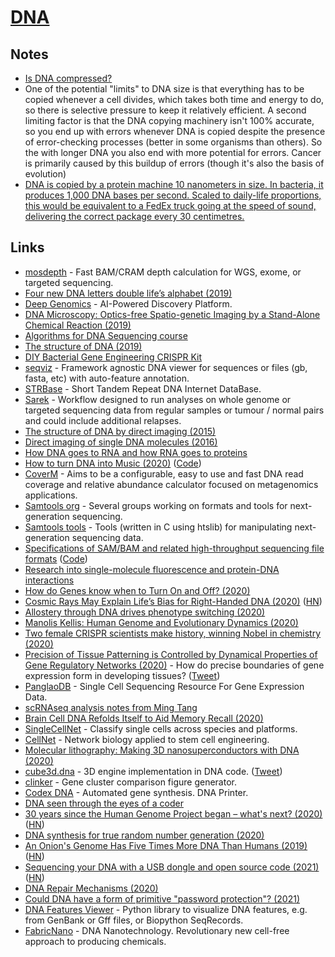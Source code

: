 # [DNA](http://en.wikipedia.org/wiki/DNA)

## Notes

- [Is DNA compressed?](https://www.reddit.com/r/askscience/comments/637gyu/is_dna_compressed/)
- One of the potential "limits" to DNA size is that everything has to be copied whenever a cell divides, which takes both time and energy to do, so there is selective pressure to keep it relatively efficient. A second limiting factor is that the DNA copying machinery isn't 100% accurate, so you end up with errors whenever DNA is copied despite the presence of error-checking processes (better in some organisms than others). So the with longer DNA you also end with more potential for errors. Cancer is primarily caused by this buildup of errors (though it's also the basis of evolution)
- [DNA is copied by a protein machine 10 nanometers in size. In bacteria, it produces 1,000 DNA bases per second. Scaled to daily-life proportions, this would be equivalent to a FedEx truck going at the speed of sound, delivering the correct package every 30 centimetres.](https://twitter.com/van__Oijen/status/1310353334457348097)

## Links

- [mosdepth](https://github.com/brentp/mosdepth) - Fast BAM/CRAM depth calculation for WGS, exome, or targeted sequencing.
- [Four new DNA letters double life’s alphabet (2019)](https://www.nature.com/articles/d41586-019-00650-8)
- [Deep Genomics](https://www.deepgenomics.com/) - AI-Powered Discovery Platform.
- [DNA Microscopy: Optics-free Spatio-genetic Imaging by a Stand-Alone Chemical Reaction (2019)](<https://www.cell.com/cell/fulltext/S0092-8674(19)30547-1>)
- [Algorithms for DNA Sequencing course](https://www.coursera.org/learn/dna-sequencing)
- [The structure of DNA (2019)](https://www.nature.com/articles/d41586-019-02554-z)
- [DIY Bacterial Gene Engineering CRISPR Kit](http://www.the-odin.com/diy-crispr-kit/)
- [seqviz](https://github.com/Lattice-Automation/seqviz) - Framework agnostic DNA viewer for sequences or files (gb, fasta, etc) with auto-feature annotation.
- [STRBase](https://strbase.nist.gov/) - Short Tandem Repeat DNA Internet DataBase.
- [Sarek](https://github.com/nf-core/sarek) - Workflow designed to run analyses on whole genome or targeted sequencing data from regular samples or tumour / normal pairs and could include additional relapses.
- [The structure of DNA by direct imaging (2015)](https://advances.sciencemag.org/content/1/7/e1500734)
- [Direct imaging of single DNA molecules (2016)](https://spie.org/news/6527-direct-imaging-of-single-dna-molecules?SSO=1)
- [How DNA goes to RNA and how RNA goes to proteins](https://www.youtube.com/watch?v=C4_HVQszoxA)
- [How to turn DNA into Music (2020)](https://github.com/0x0f0f0f/dna2music) ([Code](https://github.com/0x0f0f0f/dna2music))
- [CoverM](https://github.com/wwood/CoverM) - Aims to be a configurable, easy to use and fast DNA read coverage and relative abundance calculator focused on metagenomics applications.
- [Samtools org](http://samtools.github.io/) - Several groups working on formats and tools for next-generation sequencing.
- [Samtools tools](https://github.com/samtools/samtools) - Tools (written in C using htslib) for manipulating next-generation sequencing data.
- [Specifications of SAM/BAM and related high-throughput sequencing file formats](http://samtools.github.io/hts-specs/) ([Code](https://github.com/samtools/hts-specs))
- [Research into single-molecule fluorescence and protein-DNA interactions](http://justinpinkney.com/site/01_Biophysics.html)
- [How do Genes know when to Turn On and Off? (2020)](https://www.reddit.com/r/askscience/comments/gqap1l/how_do_genes_know_when_to_turn_on_and_off/)
- [Cosmic Rays May Explain Life’s Bias for Right-Handed DNA (2020)](https://www.quantamagazine.org/cosmic-rays-may-explain-lifes-bias-for-right-handed-dna-20200629/) ([HN](https://news.ycombinator.com/item?id=23688535))
- [Allostery through DNA drives phenotype switching (2020)](https://www.biorxiv.org/content/10.1101/2020.07.04.187450v1)
- [Manolis Kellis: Human Genome and Evolutionary Dynamics (2020)](https://overcast.fm/+eZyA3p3HE)
- [Two female CRISPR scientists make history, winning Nobel in chemistry (2020)](https://www.statnews.com/2020/10/07/two-crispr-scientists-win-nobel-prize-in-chemistry/)
- [Precision of Tissue Patterning is Controlled by Dynamical Properties of Gene Regulatory Networks (2020)](https://www.biorxiv.org/content/10.1101/721043v2) - How do precise boundaries of gene expression form in developing tissues? ([Tweet](https://twitter.com/briscoejames/status/1318829819761692673))
- [PanglaoDB](https://panglaodb.se/) - Single Cell Sequencing Resource For Gene Expression Data.
- [scRNAseq analysis notes from Ming Tang](https://github.com/crazyhottommy/scRNAseq-analysis-notes)
- [Brain Cell DNA Refolds Itself to Aid Memory Recall (2020)](https://www.quantamagazine.org/brain-cell-dna-refolds-itself-to-aid-memory-recall-20201102/)
- [SingleCellNet](https://github.com/pcahan1/singleCellNet) - Classify single cells across species and platforms.
- [CellNet](https://github.com/pcahan1/CellNet) - Network biology applied to stem cell engineering.
- [Molecular lithography: Making 3D nanosuperconductors with DNA (2020)](https://phys.org/news/2020-11-d-nanosuperconductors-dna.html)
- [cube3d.dna](https://github.com/pallada-92/dna-3d-engine) - 3D engine implementation in DNA code. ([Tweet](https://twitter.com/pallada92/status/1332855023479484417))
- [clinker](https://github.com/gamcil/clinker) - Gene cluster comparison figure generator.
- [Codex DNA](https://codexdna.com/products/bioxp-system/) - Automated gene synthesis. DNA Printer.
- [DNA seen through the eyes of a coder](https://berthub.eu/articles/posts/amazing-dna/)
- [30 years since the Human Genome Project began – what's next? (2020)](https://www.wired.com/story/30-years-since-the-human-genome-project-began-whats-next/) ([HN](https://news.ycombinator.com/item?id=25630318))
- [DNA synthesis for true random number generation (2020)](https://www.nature.com/articles/s41467-020-19757-y)
- [An Onion's Genome Has Five Times More DNA Than Humans (2019)](https://geneticsunzipped.com/news/2019/1/31/the-onion-test) ([HN](https://news.ycombinator.com/item?id=25975457))
- [Sequencing your DNA with a USB dongle and open source code (2021)](https://stackoverflow.blog/2021/02/03/sequencing-your-dna-with-a-usb-dongle-and-open-source-code/) ([HN](https://news.ycombinator.com/item?id=26014421))
- [DNA Repair Mechanisms (2020)](https://www.youtube.com/watch?v=oRfK85gPAVA)
- [Could DNA have a form of primitive "password protection"? (2021)](https://www.reddit.com/r/askscience/comments/n542n1/could_dna_have_a_form_of_primitive_password/)
- [DNA Features Viewer](https://github.com/Edinburgh-Genome-Foundry/DnaFeaturesViewer) - Python library to visualize DNA features, e.g. from GenBank or Gff files, or Biopython SeqRecords.
- [FabricNano](https://www.fabricnano.com/) - DNA Nanotechnology. Revolutionary new cell-free approach to producing chemicals.
